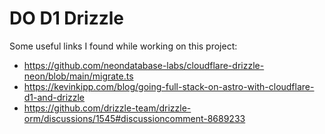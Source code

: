 # DO D1 Drizzle

Some useful links I found while working on this project:

- https://github.com/neondatabase-labs/cloudflare-drizzle-neon/blob/main/migrate.ts
- https://kevinkipp.com/blog/going-full-stack-on-astro-with-cloudflare-d1-and-drizzle
- https://github.com/drizzle-team/drizzle-orm/discussions/1545#discussioncomment-8689233
